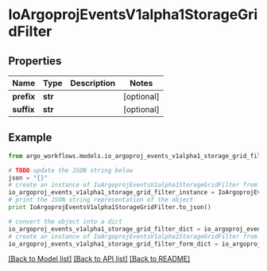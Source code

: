 # IoArgoprojEventsV1alpha1StorageGridFilter


## Properties

Name | Type | Description | Notes
------------ | ------------- | ------------- | -------------
**prefix** | **str** |  | [optional] 
**suffix** | **str** |  | [optional] 

## Example

```python
from argo_workflows.models.io_argoproj_events_v1alpha1_storage_grid_filter import IoArgoprojEventsV1alpha1StorageGridFilter

# TODO update the JSON string below
json = "{}"
# create an instance of IoArgoprojEventsV1alpha1StorageGridFilter from a JSON string
io_argoproj_events_v1alpha1_storage_grid_filter_instance = IoArgoprojEventsV1alpha1StorageGridFilter.from_json(json)
# print the JSON string representation of the object
print IoArgoprojEventsV1alpha1StorageGridFilter.to_json()

# convert the object into a dict
io_argoproj_events_v1alpha1_storage_grid_filter_dict = io_argoproj_events_v1alpha1_storage_grid_filter_instance.to_dict()
# create an instance of IoArgoprojEventsV1alpha1StorageGridFilter from a dict
io_argoproj_events_v1alpha1_storage_grid_filter_form_dict = io_argoproj_events_v1alpha1_storage_grid_filter.from_dict(io_argoproj_events_v1alpha1_storage_grid_filter_dict)
```
[[Back to Model list]](../README.md#documentation-for-models) [[Back to API list]](../README.md#documentation-for-api-endpoints) [[Back to README]](../README.md)


